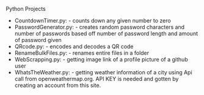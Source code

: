 Python Projects
- CountdownTimer.py: - counts down any given number to zero
- PasswordGenerator.py: - creates random password characters and number of passwords based off number of password length and amount of password given
- QRcode.py: - encodes and decodes a QR code
- RenameBulkFiles.py: - renames entire files in a folder
- WebScrapping.py: - getting image link of a profile picture of a github user
- WhatsTheWeather.py: - getting weather information of a city using Api call from openweathermap.org. API KEY is needed and gotten by creating an account from this site.

